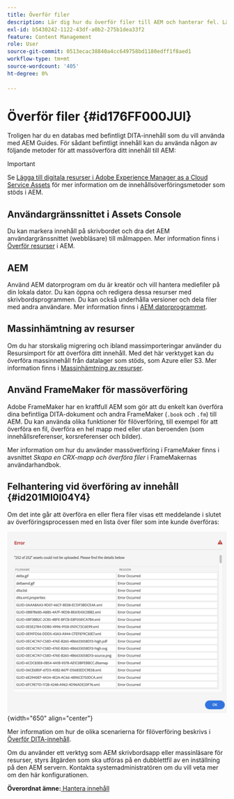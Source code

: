 ```yaml
---
title: Överför filer
description: Lär dig hur du överför filer till AEM och hanterar fel. Lär dig konsolens användargränssnitt, AEM datorprogram, massinhämtning av resurser och använd FrameMaker för massöverföring.
exl-id: b5430242-1122-43df-a0b2-275b1dea33f2
feature: Content Management
role: User
source-git-commit: 0513ecac38840a4cc649758bd1180edff1f8aed1
workflow-type: tm+mt
source-wordcount: '405'
ht-degree: 0%

---
```


# Överför filer {#id176FF000JUI}

Troligen har du en databas med befintligt DITA-innehåll som du vill använda med AEM Guides. För sådant befintligt innehåll kan du använda någon av följande metoder för att massöverföra ditt innehåll till AEM:

>[!IMPORTANT]
>
> Se [Lägga till digitala resurser i Adobe Experience Manager as a Cloud Service Assets](https://experienceleague.adobe.com/docs/experience-manager-cloud-service/assets/manage/add-assets.html) för mer information om de innehållsöverföringsmetoder som stöds i AEM.

## Användargränssnittet i Assets Console

Du kan markera innehåll på skrivbordet och dra det AEM användargränssnittet \(webbläsare\) till målmappen. Mer information finns i [Överför resurser](https://experienceleague.adobe.com/docs/experience-manager-cloud-service/assets/manage/add-assets.html#upload-assets) i AEM.

## AEM

Använd AEM datorprogram om du är kreatör och vill hantera mediefiler på din lokala dator. Du kan öppna och redigera dessa resurser med skrivbordsprogrammen. Du kan också underhålla versioner och dela filer med andra användare. Mer information finns i [AEM datorprogrammet](https://experienceleague.adobe.com/docs/experience-manager-desktop-app/using/using.html).

## Massinhämtning av resurser

Om du har storskalig migrering och ibland massimporteringar använder du Resursimport för att överföra ditt innehåll. Med det här verktyget kan du överföra massinnehåll från datalager som stöds, som Azure eller S3. Mer information finns i [Massinhämtning av resurser](https://experienceleague.adobe.com/docs/experience-manager-cloud-service/assets/manage/add-assets.html?lang=en#asset-bulk-ingestor).

## Använd FrameMaker för massöverföring

Adobe FrameMaker har en kraftfull AEM som gör att du enkelt kan överföra dina befintliga DITA-dokument och andra FrameMaker \(`.book` och `.fm`\) till AEM. Du kan använda olika funktioner för filöverföring, till exempel för att överföra en fil, överföra en hel mapp med eller utan beroenden \(som innehållsreferenser, korsreferenser och bilder\).

Mer information om hur du använder massöverföring i FrameMaker finns i avsnittet *Skapa en CRX-mapp och överföra filer* i FrameMakernas användarhandbok.

## Felhantering vid överföring av innehåll {#id201MI0I04Y4}

Om det inte går att överföra en eller flera filer visas ett meddelande i slutet av överföringsprocessen med en lista över filer som inte kunde överföras:

![](images/uuid-files-failed-to-upload_cs.png){width="650" align="center"}

Mer information om hur de olika scenarierna för filöverföring beskrivs i [Överför DITA-innehåll](authoring-file-management.md#).

Om du använder ett verktyg som AEM skrivbordsapp eller massinläsare för resurser, styrs åtgärden som ska utföras på en dubblettfil av en inställning på den AEM servern. Kontakta systemadministratören om du vill veta mer om den här konfigurationen.

**Överordnat ämne:**[ Hantera innehåll](authoring.md)

